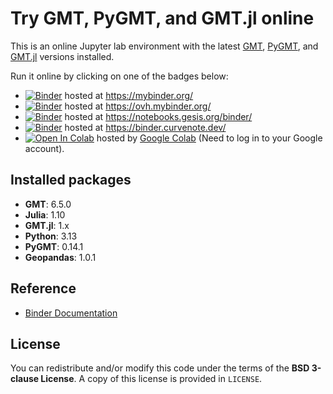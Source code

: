 # Try GMT, PyGMT, and GMT.jl online

This is an online Jupyter lab environment with the latest
[GMT](https://www.generic-mapping-tools.org/),
[PyGMT](https://www.pygmt.org/),
and [GMT.jl](https://www.generic-mapping-tools.org/GMT.jl/)
versions installed.

Run it online by clicking on one of the badges below:

- [![Binder](https://mybinder.org/badge_logo.svg)](https://mybinder.org/v2/gh/GenericMappingTools/try-gmt/main?urlpath=lab/tree/landing-page.ipynb) hosted at https://mybinder.org/
- [![Binder](https://mybinder.org/badge_logo.svg)](https://ovh.mybinder.org/v2/gh/GenericMappingTools/try-gmt/main?urlpath=lab/tree/landing-page.ipynb) hosted at https://ovh.mybinder.org/
- [![Binder](https://mybinder.org/badge_logo.svg)](https://notebooks.gesis.org/binder/v2/gh/GenericMappingTools/try-gmt/main?urlpath=lab/tree/landing-page.ipynb) hosted at https://notebooks.gesis.org/binder/
- [![Binder](https://mybinder.org/badge_logo.svg)](https://binder.curvenote.dev/v2/gh/GenericMappingTools/try-gmt/main?urlpath=lab/tree/landing-page.ipynb) hosted at https://binder.curvenote.dev/
- [![Open In Colab](https://colab.research.google.com/assets/colab-badge.svg)](https://colab.research.google.com/github/GenericMappingTools/try-gmt/blob/main/landing-page.ipynb) hosted by [Google Colab](https://colab.research.google.com/) (Need to log in to your Google account).

## Installed packages

- **GMT**: 6.5.0
- **Julia**: 1.10
- **GMT.jl**: 1.x
- **Python**: 3.13
- **PyGMT**: 0.14.1
- **Geopandas**: 1.0.1

## Reference

- [Binder Documentation](https://mybinder.readthedocs.io/en/latest/index.html)

## License

You can redistribute and/or modify this code under the terms of the **BSD 3-clause License**.
A copy of this license is provided in `LICENSE`.
